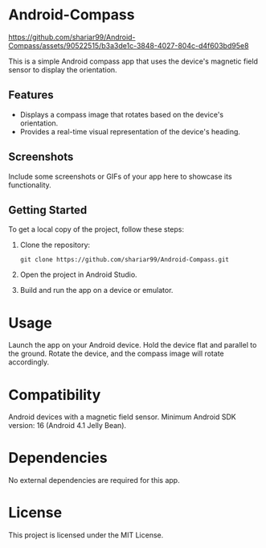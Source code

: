 # Android-Compass




https://github.com/shariar99/Android-Compass/assets/90522515/b3a3de1c-3848-4027-804c-d4f603bd95e8




This is a simple Android compass app that uses the device's magnetic field sensor to display the orientation.

## Features

- Displays a compass image that rotates based on the device's orientation.
- Provides a real-time visual representation of the device's heading.

## Screenshots

Include some screenshots or GIFs of your app here to showcase its functionality.

## Getting Started

To get a local copy of the project, follow these steps:

1. Clone the repository:
   ```shell
   git clone https://github.com/shariar99/Android-Compass.git
 2. Open the project in Android Studio.

3. Build and run the app on a device or emulator.

# Usage
Launch the app on your Android device.
Hold the device flat and parallel to the ground.
Rotate the device, and the compass image will rotate accordingly.

# Compatibility
Android devices with a magnetic field sensor.
Minimum Android SDK version: 16 (Android 4.1 Jelly Bean).

# Dependencies
No external dependencies are required for this app.

# License
This project is licensed under the MIT License.
